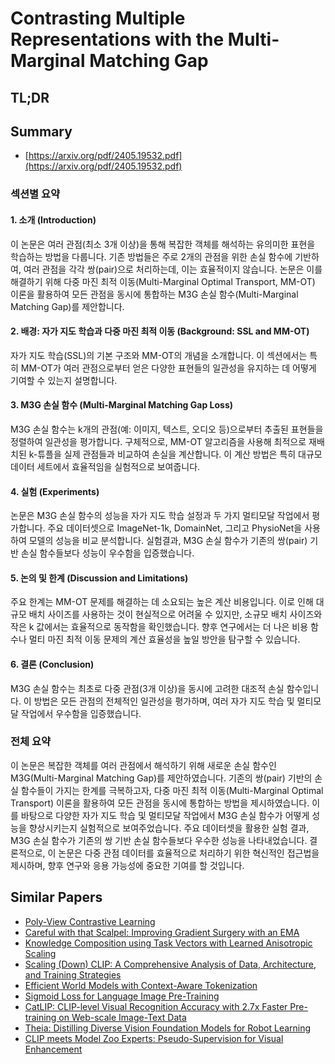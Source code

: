 # Contrasting Multiple Representations with the Multi-Marginal Matching Gap
## TL;DR
## Summary
- [https://arxiv.org/pdf/2405.19532.pdf](https://arxiv.org/pdf/2405.19532.pdf)

### 섹션별 요약

#### 1. 소개 (Introduction)
이 논문은 여러 관점(최소 3개 이상)을 통해 복잡한 객체를 해석하는 유의미한 표현을 학습하는 방법을 다룹니다. 기존 방법들은 주로 2개의 관점을 위한 손실 함수에 기반하여, 여러 관점을 각각 쌍(pair)으로 처리하는데, 이는 효율적이지 않습니다. 논문은 이를 해결하기 위해 다중 마진 최적 이동(Multi-Marginal Optimal Transport, MM-OT) 이론을 활용하여 모든 관점을 동시에 통합하는 M3G 손실 함수(Multi-Marginal Matching Gap)를 제안합니다.

#### 2. 배경: 자가 지도 학습과 다중 마진 최적 이동 (Background: SSL and MM-OT)
자가 지도 학습(SSL)의 기본 구조와 MM-OT의 개념을 소개합니다. 이 섹션에서는 특히 MM-OT가 여러 관점으로부터 얻은 다양한 표현들의 일관성을 유지하는 데 어떻게 기여할 수 있는지 설명합니다.

#### 3. M3G 손실 함수 (Multi-Marginal Matching Gap Loss)
M3G 손실 함수는 k개의 관점(예: 이미지, 텍스트, 오디오 등)으로부터 추출된 표현들을 정렬하여 일관성을 평가합니다. 구체적으로, MM-OT 알고리즘을 사용해 최적으로 재배치된 k-튜플을 실제 관점들과 비교하여 손실을 계산합니다. 이 계산 방법은 특히 대규모 데이터 세트에서 효율적임을 실험적으로 보여줍니다.

#### 4. 실험 (Experiments)
논문은 M3G 손실 함수의 성능을 자가 지도 학습 설정과 두 가지 멀티모달 작업에서 평가합니다. 주요 데이터셋으로 ImageNet-1k, DomainNet, 그리고 PhysioNet을 사용하여 모델의 성능을 비교 분석합니다. 실험결과, M3G 손실 함수가 기존의 쌍(pair) 기반 손실 함수들보다 성능이 우수함을 입증했습니다.

#### 5. 논의 및 한계 (Discussion and Limitations)
주요 한계는 MM-OT 문제를 해결하는 데 소요되는 높은 계산 비용입니다. 이로 인해 대규모 배치 사이즈를 사용하는 것이 현실적으로 어려울 수 있지만, 소규모 배치 사이즈와 작은 k 값에서는 효율적으로 동작함을 확인했습니다. 향후 연구에서는 더 나은 비용 함수나 멀티 마진 최적 이동 문제의 계산 효율성을 높일 방안을 탐구할 수 있습니다.

#### 6. 결론 (Conclusion)
M3G 손실 함수는 최초로 다중 관점(3개 이상)을 동시에 고려한 대조적 손실 함수입니다. 이 방법은 모든 관점의 전체적인 일관성을 평가하며, 여러 자가 지도 학습 및 멀티모달 작업에서 우수함을 입증했습니다.

### 전체 요약

이 논문은 복잡한 객체를 여러 관점에서 해석하기 위해 새로운 손실 함수인 M3G(Multi-Marginal Matching Gap)를 제안하였습니다. 기존의 쌍(pair) 기반의 손실 함수들이 가지는 한계를 극복하고자, 다중 마진 최적 이동(Multi-Marginal Optimal Transport) 이론을 활용하여 모든 관점을 동시에 통합하는 방법을 제시하였습니다. 이를 바탕으로 다양한 자가 지도 학습 및 멀티모달 작업에서 M3G 손실 함수가 어떻게 성능을 향상시키는지 실험적으로 보여주었습니다. 주요 데이터셋을 활용한 실험 결과, M3G 손실 함수가 기존의 쌍 기반 손실 함수들보다 우수한 성능을 나타내었습니다. 결론적으로, 이 논문은 다중 관점 데이터를 효율적으로 처리하기 위한 혁신적인 접근법을 제시하며, 향후 연구와 응용 가능성에 중요한 기여를 할 것입니다.

## Similar Papers
- [Poly-View Contrastive Learning](2403.05490.md)
- [Careful with that Scalpel: Improving Gradient Surgery with an EMA](2402.02998.md)
- [Knowledge Composition using Task Vectors with Learned Anisotropic Scaling](2407.02880.md)
- [Scaling (Down) CLIP: A Comprehensive Analysis of Data, Architecture, and Training Strategies](2404.08197.md)
- [Efficient World Models with Context-Aware Tokenization](2406.19320.md)
- [Sigmoid Loss for Language Image Pre-Training](2303.15343.md)
- [CatLIP: CLIP-level Visual Recognition Accuracy with 2.7x Faster Pre-training on Web-scale Image-Text Data](2404.15653.md)
- [Theia: Distilling Diverse Vision Foundation Models for Robot Learning](2407.20179.md)
- [CLIP meets Model Zoo Experts: Pseudo-Supervision for Visual Enhancement](2310.14108.md)
